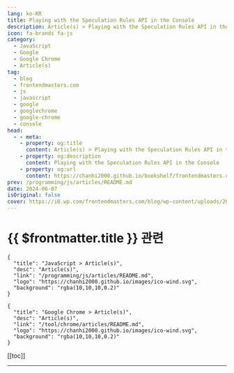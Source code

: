 ```yaml
---
lang: ko-KR
title: Playing with the Speculation Rules API in the Console
description: Article(s) > Playing with the Speculation Rules API in the Console
icon: fa-brands fa-js
category: 
  - JavaScript
  - Google
  - Google Chrome
  - Article(s)
tag: 
  - blog
  - frontendmasters.com
  - js
  - javascript
  - google
  - googlechrome
  - google-chrome
  - console
head:
  - - meta:
    - property: og:title
      content: Article(s) > Playing with the Speculation Rules API in the Console
    - property: og:description
      content: Playing with the Speculation Rules API in the Console
    - property: og:url
      content: https://chanhi2000.github.io/bookshelf/frontendmasters.com/control-javascript-promises-from-anywhere-using-promise-withresolvers.html
prev: /programming/js/articles/README.md
date: 2024-06-07
isOriginal: false
cover: https://i0.wp.com/frontendmasters.com/blog/wp-content/uploads/2024/06/pexels-photo-7911758.jpeg?resize=768%2C768&ssl=1
---
```


# {{ $frontmatter.title }} 관련

```component VPCard
{
  "title": "JavaScript > Article(s)",
  "desc": "Article(s)",
  "link": "/programming/js/articles/README.md",
  "logo": "https://chanhi2000.github.io/images/ico-wind.svg",
  "background": "rgba(10,10,10,0.2)"
}
```

```component VPCard
{
  "title": "Google Chrome > Article(s)",
  "desc": "Article(s)",
  "link": "/tool/chrome/articles/README.md",
  "logo": "https://chanhi2000.github.io/images/ico-wind.svg",
  "background": "rgba(10,10,10,0.2)"
}
```

[[toc]]

---

<SiteInfo
  name="Playing with the Speculation Rules API in the Console"
  desc="This new API enables client-side prerendering, improving performance for users who are likely to visit a new page."
  url="https://frontendmasters.com/blog/control-javascript-promises-from-anywhere-using-promise-withresolvers/"
  logo="https://frontendmasters.com/favicon.ico"
  preview="https://i0.wp.com/frontendmasters.com/blog/wp-content/uploads/2024/06/pexels-photo-7911758.jpeg?resize=768%2C768&ssl=1"/>

<!-- TODO: 작성 -->
